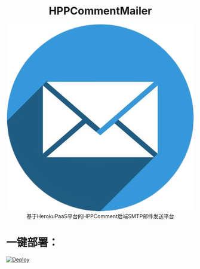 <div align=center>
<h1>HPPCommentMailer</h1>
</div>
<div align=center>
<img src="./logo.png">
</div>
<div align=center>
基于HerokuPaaS平台的HPPComment后端SMTP邮件发送平台
</div>

# 一键部署：

[![Deploy](https://www.herokucdn.com/deploy/button.svg)](https://www.heroku.com/deploy?template=https://github.com/HexoPlusPlus/HPPCommentMailer/tree/main)
